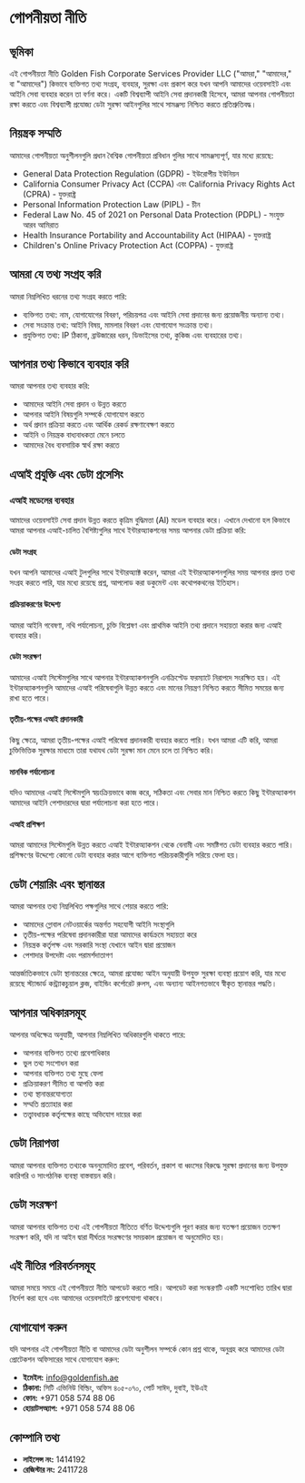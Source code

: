 # গোপনীয়তা নীতি

## ভূমিকা

এই গোপনীয়তা নীতি Golden Fish Corporate Services Provider LLC ("আমরা," "আমাদের," বা "আমাদের") কিভাবে ব্যক্তিগত তথ্য সংগ্রহ, ব্যবহার, সুরক্ষা এবং প্রকাশ করে যখন আপনি আমাদের ওয়েবসাইট এবং আইনি সেবা ব্যবহার করেন তা বর্ণনা করে। একটি বিশ্বব্যাপী আইনি সেবা প্রদানকারী হিসেবে, আমরা আপনার গোপনীয়তা রক্ষা করতে এবং বিশ্বব্যাপী প্রযোজ্য ডেটা সুরক্ষা আইনগুলির সাথে সামঞ্জস্য নিশ্চিত করতে প্রতিশ্রুতিবদ্ধ।

## নিয়ন্ত্রক সম্মতি

আমাদের গোপনীয়তা অনুশীলনগুলি প্রধান বৈশ্বিক গোপনীয়তা প্রবিধান গুলির সাথে সামঞ্জস্যপূর্ণ, যার মধ্যে রয়েছে:

- General Data Protection Regulation (GDPR) - ইউরোপীয় ইউনিয়ন
- California Consumer Privacy Act (CCPA) এবং California Privacy Rights Act (CPRA) - যুক্তরাষ্ট্র
- Personal Information Protection Law (PIPL) - চীন
- Federal Law No. 45 of 2021 on Personal Data Protection (PDPL) - সংযুক্ত আরব আমিরাত
- Health Insurance Portability and Accountability Act (HIPAA) - যুক্তরাষ্ট্র
- Children's Online Privacy Protection Act (COPPA) - যুক্তরাষ্ট্র

## আমরা যে তথ্য সংগ্রহ করি

আমরা নিম্নলিখিত ধরনের তথ্য সংগ্রহ করতে পারি:

- ব্যক্তিগত তথ্য: নাম, যোগাযোগের বিবরণ, পরিচয়পত্র এবং আইনি সেবা প্রদানের জন্য প্রয়োজনীয় অন্যান্য তথ্য।
- সেবা সংক্রান্ত তথ্য: আইনি বিষয়, মামলার বিবরণ এবং যোগাযোগ সংক্রান্ত তথ্য।
- প্রযুক্তিগত তথ্য: IP ঠিকানা, ব্রাউজারের ধরন, ডিভাইসের তথ্য, কুকিজ এবং ব্যবহারের তথ্য।

## আপনার তথ্য কিভাবে ব্যবহার করি

আমরা আপনার তথ্য ব্যবহার করি:

- আমাদের আইনি সেবা প্রদান ও উন্নত করতে
- আপনার আইনি বিষয়গুলি সম্পর্কে যোগাযোগ করতে
- অর্থ প্রদান প্রক্রিয়া করতে এবং আর্থিক রেকর্ড রক্ষণাবেক্ষণ করতে
- আইনি ও নিয়ন্ত্রক বাধ্যবাধকতা মেনে চলতে
- আমাদের বৈধ ব্যবসায়িক স্বার্থ রক্ষা করতে

## এআই প্রযুক্তি এবং ডেটা প্রসেসিং

### এআই মডেলের ব্যবহার

আমাদের ওয়েবসাইট সেবা প্রদান উন্নত করতে কৃত্রিম বুদ্ধিমত্তা (AI) মডেল ব্যবহার করে। এখানে দেখানো হল কিভাবে আমরা আপনার এআই-চালিত বৈশিষ্ট্যগুলির সাথে ইন্টারঅ্যাকশনের সময় আপনার ডেটা প্রক্রিয়া করি:

#### ডেটা সংগ্রহ

যখন আপনি আমাদের এআই টুলগুলির সাথে ইন্টারঅ্যাক্ট করেন, আমরা এই ইন্টারঅ্যাকশনগুলির সময় আপনার প্রদত্ত তথ্য সংগ্রহ করতে পারি, যার মধ্যে রয়েছে প্রশ্ন, আপলোড করা ডকুমেন্ট এবং কথোপকথনের ইতিহাস।

#### প্রক্রিয়াকরণের উদ্দেশ্য

আমরা আইনি গবেষণা, নথি পর্যালোচনা, চুক্তি বিশ্লেষণ এবং প্রাথমিক আইনি তথ্য প্রদানে সহায়তা করার জন্য এআই ব্যবহার করি।

#### ডেটা সংরক্ষণ

আমাদের এআই সিস্টেমগুলির সাথে আপনার ইন্টারঅ্যাকশনগুলি এনক্রিপ্টেড ফরম্যাটে নিরাপদে সংরক্ষিত হয়। এই ইন্টারঅ্যাকশনগুলি আমাদের এআই পরিষেবাগুলি উন্নত করতে এবং মানের নিয়ন্ত্রণ নিশ্চিত করতে সীমিত সময়ের জন্য রাখা হতে পারে।

#### তৃতীয়-পক্ষের এআই প্রদানকারী

কিছু ক্ষেত্রে, আমরা তৃতীয়-পক্ষের এআই পরিষেবা প্রদানকারী ব্যবহার করতে পারি। যখন আমরা এটি করি, আমরা চুক্তিভিত্তিক সুরক্ষার মাধ্যমে তারা যথাযথ ডেটা সুরক্ষা মান মেনে চলে তা নিশ্চিত করি।

#### মানবিক পর্যালোচনা

যদিও আমাদের এআই সিস্টেমগুলি স্বয়ংক্রিয়ভাবে কাজ করে, সঠিকতা এবং সেবার মান নিশ্চিত করতে কিছু ইন্টারঅ্যাকশন আমাদের আইনি পেশাদারদের দ্বারা পর্যালোচনা করা হতে পারে।

#### এআই প্রশিক্ষণ

আমরা আমাদের সিস্টেমগুলি উন্নত করতে এআই ইন্টারঅ্যাকশন থেকে বেনামী এবং সমষ্টিগত ডেটা ব্যবহার করতে পারি। প্রশিক্ষণের উদ্দেশ্যে কোনো ডেটা ব্যবহার করার আগে ব্যক্তিগত পরিচয়কারীগুলি সরিয়ে ফেলা হয়।

## ডেটা শেয়ারিং এবং স্থানান্তর

আমরা আপনার তথ্য নিম্নলিখিত পক্ষগুলির সাথে শেয়ার করতে পারি:

- আমাদের গ্লোবাল নেটওয়ার্কের অন্তর্গত সহযোগী আইনি সংস্থাগুলি
- তৃতীয়-পক্ষের পরিষেবা প্রদানকারীরা যারা আমাদের কার্যক্রমে সহায়তা করে
- নিয়ন্ত্রক কর্তৃপক্ষ এবং সরকারি সংস্থা যেখানে আইন দ্বারা প্রয়োজন
- পেশাদার উপদেষ্টা এবং পরামর্শদাতাগণ

আন্তর্জাতিকভাবে ডেটা স্থানান্তরের ক্ষেত্রে, আমরা প্রযোজ্য আইন অনুযায়ী উপযুক্ত সুরক্ষা ব্যবস্থা প্রয়োগ করি, যার মধ্যে রয়েছে স্ট্যান্ডার্ড কন্ট্র্যাকচুয়াল ক্লজ, বাইন্ডিং কর্পোরেট রুলস, এবং অন্যান্য আইনগতভাবে স্বীকৃত স্থানান্তর পদ্ধতি।

## আপনার অধিকারসমূহ

আপনার অধিক্ষেত্র অনুযায়ী, আপনার নিম্নলিখিত অধিকারগুলি থাকতে পারে:

- আপনার ব্যক্তিগত তথ্যে প্রবেশাধিকার
- ভুল তথ্য সংশোধন করা
- আপনার ব্যক্তিগত তথ্য মুছে ফেলা
- প্রক্রিয়াকরণ সীমিত বা আপত্তি করা
- তথ্য স্থানান্তরযোগ্যতা
- সম্মতি প্রত্যাহার করা
- তত্ত্বাবধায়ক কর্তৃপক্ষের কাছে অভিযোগ দায়ের করা

## ডেটা নিরাপত্তা

আমরা আপনার ব্যক্তিগত তথ্যকে অননুমোদিত প্রবেশ, পরিবর্তন, প্রকাশ বা ধ্বংসের বিরুদ্ধে সুরক্ষা প্রদানের জন্য উপযুক্ত কারিগরি ও সাংগঠনিক ব্যবস্থা বাস্তবায়ন করি।

## ডেটা সংরক্ষণ

আমরা আপনার ব্যক্তিগত তথ্য এই গোপনীয়তা নীতিতে বর্ণিত উদ্দেশ্যগুলি পূরণ করার জন্য যতক্ষণ প্রয়োজন ততক্ষণ সংরক্ষণ করি, যদি না আইন দ্বারা দীর্ঘতর সংরক্ষণের সময়কাল প্রয়োজন বা অনুমোদিত হয়।

## এই নীতির পরিবর্তনসমূহ

আমরা সময়ে সময়ে এই গোপনীয়তা নীতি আপডেট করতে পারি। আপডেট করা সংস্করণটি একটি সংশোধিত তারিখ দ্বারা নির্দেশ করা হবে এবং আমাদের ওয়েবসাইটে প্রবেশযোগ্য থাকবে।

## যোগাযোগ করুন

যদি আপনার এই গোপনীয়তা নীতি বা আমাদের ডেটা অনুশীলন সম্পর্কে কোন প্রশ্ন থাকে, অনুগ্রহ করে আমাদের ডেটা প্রোটেকশন অফিসারের সাথে যোগাযোগ করুন:

- **ইমেইল:** info@goldenfish.ae
- **ঠিকানা:** সিটি এভিনিউ বিল্ডিং, অফিস ৪০৫-০৭০, পোর্ট সাঈদ, দুবাই, ইউএই
- **ফোন:** +971 058 574 88 06
- **হোয়াটসঅ্যাপ:** +971 058 574 88 06

## কোম্পানি তথ্য

- **লাইসেন্স নং:** 1414192
- **রেজিস্টার নং:** 2411728